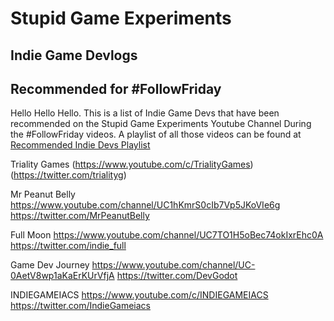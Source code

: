 # Stupid Game Experiments
## Indie Game Devlogs
## Recommended for #FollowFriday

Hello Hello Hello. This is a list of Indie Game Devs that have been recommended on the Stupid Game Experiments Youtube Channel During the #FollowFriday videos.  A playlist of all those videos can be found at [Recommended Indie Devs Playlist](https://www.youtube.com/watch?v=AkZosTzmKgM&list=PLMMiYAzAv-kxh08ZQ6mcU1wrRWZcaBu9N)

Triality Games
(https://www.youtube.com/c/TrialityGames)
(https://twitter.com/trialityg)

Mr Peanut Belly
https://www.youtube.com/channel/UC1hKmrS0cIb7Vp5JKoVIe6g
https://twitter.com/MrPeanutBelly

Full Moon
https://www.youtube.com/channel/UC7TO1H5oBec74okIxrEhc0A
https://twitter.com/indie_full

Game Dev Journey
https://www.youtube.com/channel/UC-0AetV8wp1aKaErKUrVfjA
https://twitter.com/DevGodot

INDIEGAMEIACS
https://www.youtube.com/c/INDIEGAMEIACS
https://twitter.com/IndieGameiacs
